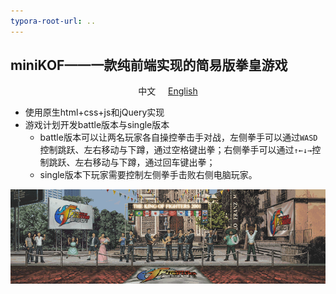 ```yaml
---
typora-root-url: ..
---
```


## miniKOF——一款纯前端实现的简易版拳皇游戏

<p align="center">中文
     &nbsp;&nbsp;&nbsp;
    <a href="readme.md">English</a>
</p>

- 使用原生html+css+js和jQuery实现
- 游戏计划开发battle版本与single版本
  - battle版本可以让两名玩家各自操控拳击手对战，左侧拳手可以通过`WASD`控制跳跃、左右移动与下蹲，通过空格键出拳；右侧拳手可以通过`↑←↓→`控制跳跃、左右移动与下蹲，通过回车键出拳；
  - single版本下玩家需要控制左侧拳手击败右侧电脑玩家。

![](/static/img/background/0.gif)